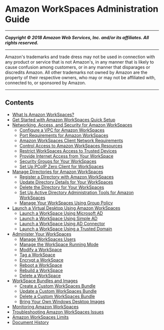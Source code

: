 # Amazon WorkSpaces Administration Guide

-----
*****Copyright &copy; 2018 Amazon Web Services, Inc. and/or its affiliates. All rights reserved.*****

-----
Amazon's trademarks and trade dress may not be used in 
     connection with any product or service that is not Amazon's, 
     in any manner that is likely to cause confusion among customers, 
     or in any manner that disparages or discredits Amazon. All other 
     trademarks not owned by Amazon are the property of their respective
     owners, who may or may not be affiliated with, connected to, or 
     sponsored by Amazon.

-----
## Contents
+ [What Is Amazon WorkSpaces?](amazon-workspaces.md)
+ [Get Started with Amazon WorkSpaces Quick Setup](getting-started.md)
+ [Networking, Access, and Security for Amazon WorkSpaces](amazon-workspaces-networking.md)
   + [Configure a VPC for Amazon WorkSpaces](amazon-workspaces-vpc.md)
   + [Port Requirements for Amazon WorkSpaces](workspaces-port-requirements.md)
   + [Amazon WorkSpaces Client Network Requirements](workspaces-network-requirements.md)
   + [Control Access to Amazon WorkSpaces Resources](workspaces-access-control.md)
   + [Restrict WorkSpaces Access to Trusted Devices](trusted-devices.md)
   + [Provide Internet Access from Your WorkSpace](amazon-workspaces-internet-access.md)
   + [Security Groups for Your WorkSpaces](amazon-workspaces-security-groups.md)
   + [Set Up PCoIP Zero Client for WorkSpaces](set-up-pcoip-zero-client.md)
+ [Manage Directories for Amazon WorkSpaces](manage-workspaces-directory.md)
   + [Register a Directory with Amazon WorkSpaces](register-deregister-directory.md)
   + [Update Directory Details for Your WorkSpaces](update-directory-details.md)
   + [Delete the Directory for Your WorkSpaces](delete-workspaces-directory.md)
   + [Set Up Active Directory Administration Tools for Amazon WorkSpaces](directory_administration.md)
   + [Manage Your WorkSpaces Using Group Policy](group_policy.md)
+ [Launch a Virtual Desktop Using Amazon WorkSpaces](launch-workspaces-tutorials.md)
   + [Launch a WorkSpace Using Microsoft AD](launch-workspace-microsoft-ad.md)
   + [Launch a WorkSpace Using Simple AD](launch-workspace-simple-ad.md)
   + [Launch a WorkSpace Using AD Connector](launch-workspace-ad-connector.md)
   + [Launch a WorkSpace Using a Trusted Domain](launch-workspace-trusted-domain.md)
+ [Administer Your WorkSpaces](administer-workspaces.md)
   + [Manage WorkSpaces Users](manage-workspaces-users.md)
   + [Manage the WorkSpace Running Mode](running-mode.md)
   + [Modify a WorkSpace](modify-workspaces.md)
   + [Tag a WorkSpace](tag-workspaces.md)
   + [Encrypt a WorkSpace](encrypt-workspaces.md)
   + [Reboot a WorkSpace](reboot-workspaces.md)
   + [Rebuild a WorkSpace](reset-workspace.md)
   + [Delete a WorkSpace](delete-workspaces.md)
+ [WorkSpace Bundles and Images](amazon-workspaces-bundles.md)
   + [Create a Custom WorkSpaces Bundle](create-custom-bundle.md)
   + [Update a Custom WorkSpaces Bundle](update-custom-bundle.md)
   + [Delete a Custom WorkSpaces Bundle](delete_bundle.md)
   + [Bring Your Own Windows Desktop Images](byol-windows-images.md)
+ [Monitoring Amazon WorkSpaces](amazon-workspaces-monitoring.md)
+ [Troubleshooting Amazon WorkSpaces Issues](amazon-workspaces-troubleshooting.md)
+ [Amazon WorkSpaces Limits](workspaces-limits.md)
+ [Document History](workspaces-document-history.md)